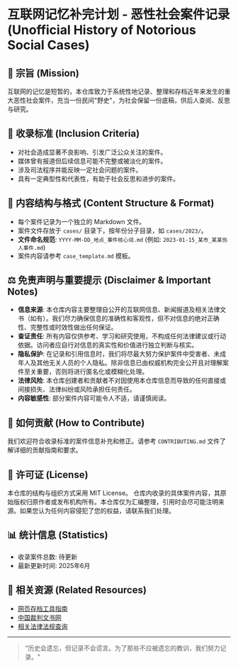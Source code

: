 # 互联网记忆补完计划 - 恶性社会案件记录 (Unofficial History of Notorious Social Cases)

## 📖 宗旨 (Mission)
互联网的记忆是短暂的，本仓库致力于系统性地记录、整理和存档近年来发生的重大恶性社会案件，充当一份民间"野史"，为社会保留一份底稿，供后人查阅、反思与研究。

## 🎯 收录标准 (Inclusion Criteria)
* 对社会造成显著不良影响、引发广泛公众关注的案件。
* 媒体曾有报道但后续信息可能不完整或被淡化的案件。
* 涉及司法程序并能反映一定社会问题的案件。
* 具有一定典型性和代表性，有助于社会反思和进步的案件。

## 📁 内容结构与格式 (Content Structure & Format)
* 每个案件记录为一个独立的 Markdown 文件。
* 案件文件存放于 `cases/` 目录下，按年份分子目录，如 `cases/2023/`。
* **文件命名规范**: `YYYY-MM-DD_地点_事件核心词.md` (例如: `2023-01-15_某市_某某伤人事件.md`)
* 案件内容请参考 `case_template.md` 模板。

## ⚖️ 免责声明与重要提示 (Disclaimer & Important Notes)
* **信息来源**: 本仓库内容主要整理自公开的互联网信息、新闻报道及相关法律文书（如有）。我们尽力确保信息的准确性和客观性，但不对信息的绝对正确性、完整性或时效性做出任何保证。
* **查证责任**: 所有内容仅供参考、学习和研究使用，不构成任何法律建议或行动依据。访问者应自行对信息的真实性和价值进行独立判断与核实。
* **隐私保护**: 在记录和引用信息时，我们将尽最大努力保护案件中受害者、未成年人及其他无关人员的个人隐私。除非信息已由权威机构完全公开且对理解案件至关重要，否则将进行匿名化或模糊化处理。
* **法律风险**: 本仓库创建者和贡献者不对因使用本仓库信息而导致的任何直接或间接损失、法律纠纷或风险承担任何责任。
* **内容敏感性**: 部分案件内容可能令人不适，请谨慎阅读。

## 🤝 如何贡献 (How to Contribute)
我们欢迎符合收录标准的案件信息补充和修正。请参考 `CONTRIBUTING.md` 文件了解详细的贡献指南和要求。

## 📜 许可证 (License)
本仓库的结构与组织方式采用 MIT License。
仓库内收录的具体案件内容，其原始版权归原作者或发布机构所有。本仓库仅为汇编整理，引用时会尽可能注明来源。如果您认为任何内容侵犯了您的权益，请联系我们处理。

## 📊 统计信息 (Statistics)
<!-- 这部分可以后续手动或自动更新 -->
- 收录案件总数: 待更新
- 最新更新时间: 2025年6月

## 🔗 相关资源 (Related Resources)
- [网页存档工具指南](https://archive.today/)
- [中国裁判文书网](https://wenshu.court.gov.cn/)
- [相关法律法规查询](https://flk.npc.gov.cn/)

---

> "历史会遗忘，但记录不会谎言。为了那些不应被遗忘的教训，我们努力记录。"
